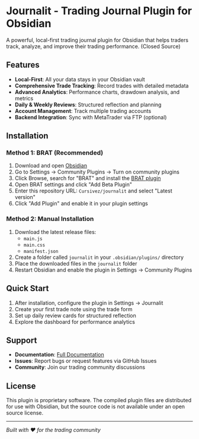 # Journalit - Trading Journal Plugin for Obsidian

A powerful, local-first trading journal plugin for Obsidian that helps traders track, analyze, and improve their trading performance. (Closed Source)

## Features

- **Local-First**: All your data stays in your Obsidian vault
- **Comprehensive Trade Tracking**: Record trades with detailed metadata
- **Advanced Analytics**: Performance charts, drawdown analysis, and metrics
- **Daily & Weekly Reviews**: Structured reflection and planning
- **Account Management**: Track multiple trading accounts
- **Backend Integration**: Sync with MetaTrader via FTP (optional)

## Installation

### Method 1: BRAT (Recommended)

1. Download and open [Obsidian](https://obsidian.md/download)
2. Go to Settings → Community Plugins → Turn on community plugins
3. Click Browse, search for "BRAT" and install the [BRAT plugin](https://github.com/TfTHacker/obsidian42-brat)
4. Open BRAT settings and click "Add Beta Plugin"
5. Enter this repository URL: `Cursivez/journalit` and select "Latest version"
6. Click "Add Plugin" and enable it in your plugin settings

### Method 2: Manual Installation

1. Download the latest release files:
   - `main.js`
   - `main.css` 
   - `manifest.json`
2. Create a folder called `journalit` in your `.obsidian/plugins/` directory
3. Place the downloaded files in the `journalit` folder
4. Restart Obsidian and enable the plugin in Settings → Community Plugins

## Quick Start

1. After installation, configure the plugin in Settings → Journalit
2. Create your first trade note using the trade form
3. Set up daily review cards for structured reflection
4. Explore the dashboard for performance analytics

## Support

- **Documentation**: [Full Documentation](https://github.com/Cursivez/jouranlit-repo)
- **Issues**: Report bugs or request features via GitHub Issues
- **Community**: Join our trading community discussions

## License

This plugin is proprietary software. The compiled plugin files are distributed for use with Obsidian, but the source code is not available under an open source license.

---

*Built with ♥ for the trading community*
